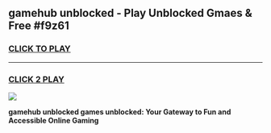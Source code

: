 
## gamehub unblocked - Play Unblocked Gmaes & Free #f9z61
<h3>
<a href="https://news.freeplayer.one?title=gamehub_unblocked&ref=24F">CLICK TO PLAY</a></h3>
<hr>

<h3>
<a href="https://news.freeplayer.one?title=gamehub_unblocked&ref=24F">CLICK 2 PLAY</a>
  
</h3>

<a href="https://news.freeplayer.one?title=gamehub_unblocked&ref=24F/"><img src="https://clearcache.store/games.png"></a>


**gamehub unblocked games unblocked: Your Gateway to Fun and Accessible Online Gaming**

